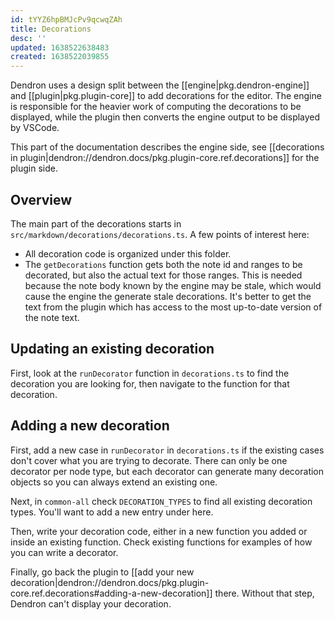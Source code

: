 ```yaml
---
id: tYYZ6hpBMJcPv9qcwqZAh
title: Decorations
desc: ''
updated: 1638522638483
created: 1638522039855
---
```


Dendron uses a design split between the [[engine|pkg.dendron-engine]] and
[[plugin|pkg.plugin-core]] to add decorations for the editor. The engine is
responsible for the heavier work of computing the decorations to be displayed,
while the plugin then converts the engine output to be displayed by VSCode.

This part of the documentation describes the engine side, see [[decorations in plugin|dendron://dendron.docs/pkg.plugin-core.ref.decorations]]
for the plugin side.

## Overview

The main part of the decorations starts in `src/markdown/decorations/decorations.ts`.
A few points of interest here:
- All decoration code is organized under this folder.
- The `getDecorations` function gets both the note id and ranges to be
  decorated, but also the actual text for those ranges. This is needed because
  the note body known by the engine may be stale, which would cause the engine
  the generate stale decorations. It's better to get the text from the plugin
  which has access to the most up-to-date version of the note text.

## Updating an existing decoration

First, look at the `runDecorator` function in `decorations.ts` to find the
decoration you are looking for, then navigate to the function for that
decoration.

## Adding a new decoration

First, add a new case in `runDecorator` in `decorations.ts` if the existing
cases don't cover what you are trying to decorate. There can only be one
decorator per node type, but each decorator can generate many decoration objects
so you can always extend an existing one.

Next, in `common-all` check `DECORATION_TYPES` to find all existing decoration
types. You'll want to add a new entry under here.

Then, write your decoration code, either in a new function you added or inside
an existing function. Check existing functions for examples of how you can write
a decorator.

Finally, go back the plugin to [[add your new decoration|dendron://dendron.docs/pkg.plugin-core.ref.decorations#adding-a-new-decoration]] there.
Without that step, Dendron can't display your decoration.